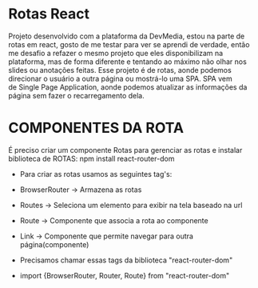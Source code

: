 # Rotas React
Projeto desenvolvido com a plataforma da DevMedia, estou na parte de rotas em react, gosto de me testar para ver se aprendi de verdade, então me desafio a refazer o mesmo projeto que eles disponibilizam na plataforma, mas de forma diferente e tentando ao máximo não olhar nos slides ou anotações feitas.
Esse projeto é de rotas, aonde podemos direcionar o usuário a outra página ou mostrá-lo uma SPA. SPA vem de Single Page Application, aonde podemos atualizar as informações da página sem fazer o recarregamento dela.

# COMPONENTES DA ROTA

É preciso criar um componente Rotas para gerenciar as rotas e instalar biblioteca de ROTAS: npm install react-router-dom

- Para criar as rotas usamos as seguintes tag's:

- BrowserRouter -> Armazena as rotas
- Routes -> Seleciona um elemento para exibir na tela baseado na url
- Route -> Componente que associa a rota ao componente
- Link -> Componente que permite navegar para outra página(componente)

- Precisamos chamar essas tags da biblioteca "react-router-dom"
- import {BrowserRouter, Router, Route} from "react-router-dom"

